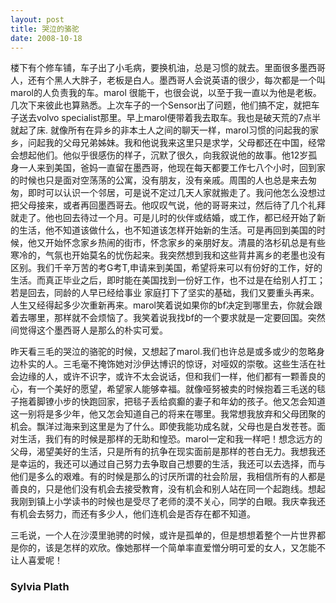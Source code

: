 ```yaml
---
layout: post
title: 哭泣的骆驼
date: 2008-10-18 
---
```

楼下有个修车铺，车子出了小毛病，要换机油，总是习惯的就去。里面很多墨西哥人，还有个黑人大胖子，老板是白人。墨西哥人会说英语的很少，每次都是一个叫marol的人负责我的车。marol 很能干，也很会说，以至于我一直以为他是老板。几次下来彼此也算熟悉。上次车子的一个Sensor出了问题，他们搞不定，就把车子送去volvo specialist那里。早上marol便带着我去取车。我也是破天荒的7点半就起了床. 就像所有在异乡的非本土人之间的聊天一样，marol习惯的问起我的家乡，问起我的父母兄弟姊妹。我和他说我来这里只是求学，父母都还在中国，经常会想起他们。他似乎很感伤的样子，沉默了很久，向我叙说他的故事。他12岁孤身一人来到美国，爸妈一直留在墨西哥，他现在每天都要工作七八个小时，回到家的时候也只是面对空荡荡的公寓，没有朋友，没有亲戚。周围的人也总是来去匆匆，即时可以认识一个邻居，可是说不定过几天人家就搬走了。我问他怎么没想过把父母接来，或者再回墨西哥去。他叹叹气说，他的哥哥来过，然后待了几个礼拜就走了。他也回去待过一个月。可是儿时的伙伴或结婚，或工作，都已经开始了新的生活，他不知道该做什么，也不知道该怎样开始新的生活。可是再回到美国的时候，他又开始怀念家乡热闹的街市，怀念家乡的亲朋好友。清晨的洛杉矶总是有些寒冷的，气氛也开始莫名的忧伤起来。我突然想到我和这些背井离乡的老墨也没有区别。我们千辛万苦的考G考T,申请来到美国，希望将来可以有份好的工作，好的生活。而真正毕业之后，即时能在美国找到一份好工作，也不过是在给别人打工；若是回去，同龄的人早已经给事业 家庭打下了坚实的基础，我们又要重头再来。人生又经得起多少次重新再来。marol笑着说如果你的bf决定到哪里去，你就会跟着去哪里，那样就不会烦恼了。我笑着说我找bf的一个要求就是一定要回国。突然间觉得这个墨西哥人是那么的朴实可爱。
 
昨天看三毛的哭泣的骆驼的时候，又想起了marol.我们也许总是或多或少的忽略身边朴实的人。三毛毫不掩饰她对沙伊达博识的惊讶，对哑奴的崇敬。这些生活在社会边缘的人，或许不识字，或许不太会说话，但和我们一样，他们都有一颗善良的心，有一个美好的愿望，希望家人能够幸福。就像哑努被卖的时候抱着三毛送的毯子拖着脚镣小步的快跑回家，把毯子丢给疯癫的妻子和年幼的孩子。他又怎会知道这一别将是多少年，他又怎会知道自己的将来在哪里。我常想我放弃和父母团聚的机会。飘洋过海来到这里是为了什么。即使我能功成名就，父母也是白发苍苍。面对生活，我们有的时候是那样的无助和惶恐。marol一定和我一样吧！想念远方的父母，渴望美好的生活，只是所有的抗争在现实面前是那样的苍白无力。我想我还是幸运的，我还可以通过自己努力去争取自己想要的生活，我还可以去选择，而与他们是多么的艰难。有的时候是那么的讨厌所谓的社会阶层，我相信所有的人都是善良的，只是他们没有机会去接受教育，没有机会和别人站在同一个起跑线。想起我刚到镇上小学读书的时候也是受尽了老师的漠不关心，同学的白眼。我庆幸我还有机会去努力，而还有多少人，他们连机会是否存在都不知道。
 
三毛说，一个人在沙漠里驰骋的时候，或许是孤单的，但是想想着整个一片世界都是你的，该是怎样的欢欣。像她那样一个简单率直爱憎分明可爱的女人，又怎能不让人喜爱呢！
### Sylvia Plath